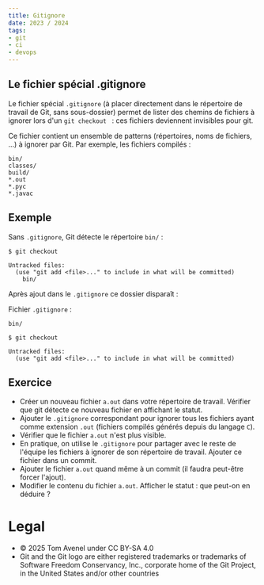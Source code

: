 ```yaml
---
title: Gitignore
date: 2023 / 2024
tags:
- git
- ci
- devops
---
```


## Le fichier spécial .gitignore

Le fichier spécial `.gitignore` (à placer directement dans le répertoire de travail de Git, sans sous-dossier) permet de lister des chemins de fichiers à ignorer lors d'un `git checkout ` : ces fichiers deviennent invisibles pour git.

Ce fichier contient un ensemble de patterns (répertoires, noms de fichiers, ...) à ignorer par Git. Par exemple, les fichiers compilés :

```gitignore
bin/
classes/
build/
*.out
*.pyc
*.javac
```

## Exemple

Sans `.gitignore`, Git détecte le répertoire `bin/` :

```
$ git checkout

Untracked files:
  (use "git add <file>..." to include in what will be committed)
    bin/
```

Après ajout dans le `.gitignore` ce dossier disparaît :

Fichier `.gitignore` :

```gitignore
bin/
```

```
$ git checkout

Untracked files:
  (use "git add <file>..." to include in what will be committed)
```

## Exercice

- Créer un nouveau fichier `a.out` dans votre répertoire de travail. Vérifier que git détecte ce nouveau fichier en affichant le statut.
- Ajouter le `.gitignore` correspondant pour ignorer tous les fichiers ayant comme extension `.out` (fichiers compilés générés depuis du langage `C`).
- Vérifier que le fichier `a.out` n'est plus visible.
- En pratique, on utilise le `.gitignore` pour partager avec le reste de l'équipe les fichiers à ignorer de son répertoire de travail. Ajouter ce fichier dans un commit.
- Ajouter le fichier `a.out` quand même à un commit (il faudra peut-être forcer l'ajout).
- Modifier le contenu du fichier `a.out`. Afficher le statut : que peut-on en déduire ?

# Legal

- © 2025 Tom Avenel under CC  BY-SA 4.0
- Git and the Git logo are either registered trademarks or trademarks of Software Freedom Conservancy, Inc., corporate home of the Git Project, in the United States and/or other countries
